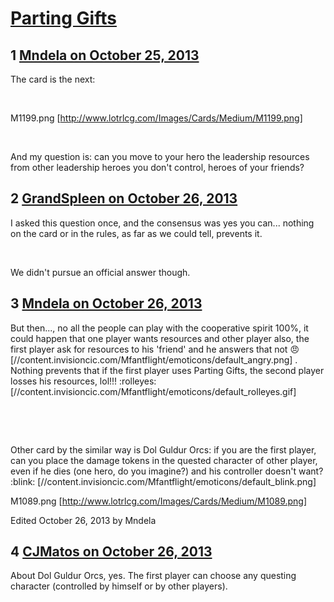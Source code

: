 # [Parting Gifts](https://community.fantasyflightgames.com/topic/92635-parting-gifts/)

## 1 [Mndela on October 25, 2013](https://community.fantasyflightgames.com/topic/92635-parting-gifts/?do=findComment&comment=896609)

The card is the next:

 

M1199.png [http://www.lotrlcg.com/Images/Cards/Medium/M1199.png]

 

And my question is: can you move to your hero the leadership resources from other leadership heroes you don't control, heroes of your friends?

## 2 [GrandSpleen on October 26, 2013](https://community.fantasyflightgames.com/topic/92635-parting-gifts/?do=findComment&comment=896864)

I asked this question once, and the consensus was yes you can... nothing on the card or in the rules, as far as we could tell, prevents it.

 

We didn't pursue an official answer though.

## 3 [Mndela on October 26, 2013](https://community.fantasyflightgames.com/topic/92635-parting-gifts/?do=findComment&comment=896908)

But then..., no all the people can play with the cooperative spirit 100%, it could happen that one player wants resources and other player also, the first player ask for resources to his 'friend' and he answers that not :angry: [//content.invisioncic.com/Mfantflight/emoticons/default_angry.png] . Nothing prevents that if the first player uses Parting Gifts, the second player losses his resources, lol!!! :rolleyes: [//content.invisioncic.com/Mfantflight/emoticons/default_rolleyes.gif]

 

 

Other card by the similar way is Dol Guldur Orcs: if you are the first player, can you place the damage tokens in the quested character of other player, even if he dies (one hero, do you imagine?) and his controller doesn't want? :blink: [//content.invisioncic.com/Mfantflight/emoticons/default_blink.png]

M1089.png [http://www.lotrlcg.com/Images/Cards/Medium/M1089.png]

Edited October 26, 2013 by Mndela

## 4 [CJMatos on October 26, 2013](https://community.fantasyflightgames.com/topic/92635-parting-gifts/?do=findComment&comment=897056)

About Dol Guldur Orcs, yes. The first player can choose any questing character (controlled by himself or by other players).

